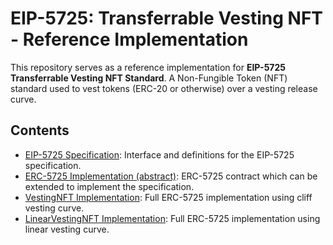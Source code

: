 # EIP-5725: Transferrable Vesting NFT - Reference Implementation
This repository serves as a reference implementation for **EIP-5725 Transferrable Vesting NFT Standard**. A Non-Fungible Token (NFT) standard used to vest tokens (ERC-20 or otherwise) over a vesting release curve.

## Contents
- [EIP-5725 Specification](./contracts/IERC5725.sol): Interface and definitions for the EIP-5725 specification.
- [ERC-5725 Implementation (abstract)](./contracts/ERC5725.sol): ERC-5725 contract which can be extended to implement the specification. 
- [VestingNFT Implementation](./contracts/reference/LinearVestingNFT.sol): Full ERC-5725 implementation using cliff vesting curve.
- [LinearVestingNFT Implementation](./contracts/reference/VestingNFT.sol): Full ERC-5725 implementation using linear vesting curve.